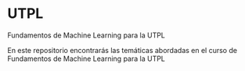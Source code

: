 # UTPL
Fundamentos de Machine Learning para la UTPL

En este repositorio encontrarás las temáticas abordadas en el curso de Fundamentos de Machine Learning para la UTPL
